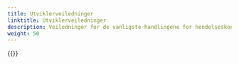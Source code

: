```yaml
---
title: Utviklerveiledninger
linktitle: Utviklerveiledninger
description: Veiledninger for de vanligste handlingene for hendelseskonsumenter
weight: 50
---
```


{{<children />}}
